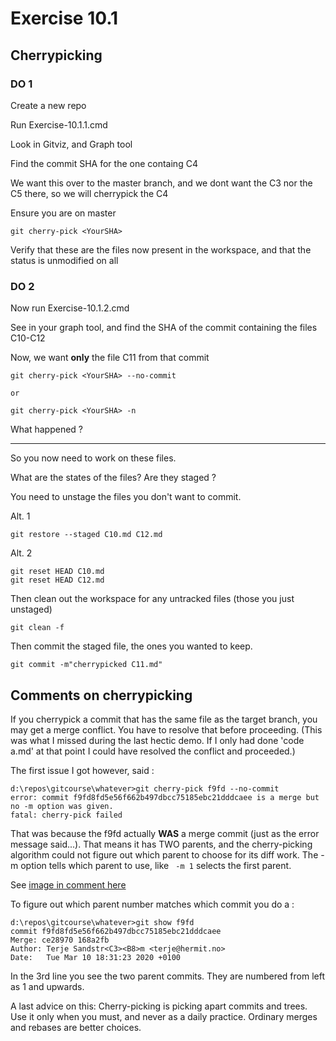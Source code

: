 # Exercise 10.1


## Cherrypicking

### **DO 1**

Create a new repo

Run Exercise-10.1.1.cmd

Look in Gitviz, and Graph tool

Find the commit SHA for the one containg C4

We want this over to the master branch, and we dont want the C3 nor the C5 there, so we will cherrypick the C4

Ensure you are on master

```
git cherry-pick <YourSHA>
```

Verify that these are the files now present in the workspace, and that the status is unmodified on all

### **DO 2**

Now run Exercise-10.1.2.cmd

See in your graph tool, and find the SHA of the commit containing the files C10-C12

Now, we want **only** the file C11 from that commit


```
git cherry-pick <YourSHA> --no-commit 

or

git cherry-pick <YourSHA> -n 
```

What happened ?

------

So you now need to work on these files.

What are the states of the files?   Are they staged ?

You need to unstage the files you don't want to commit.

Alt. 1
```
git restore --staged C10.md C12.md
```


Alt. 2
```
git reset HEAD C10.md
git reset HEAD C12.md
```

Then clean out the workspace for any untracked files (those you just unstaged)

```
git clean -f
```

Then commit the staged file, the ones you wanted to keep.

```
git commit -m"cherrypicked C11.md"
```

## Comments on cherrypicking

If you cherrypick a commit that has the same file as the target branch, you may get a merge conflict.  You have to resolve that before proceeding.
(This was what I missed during the last hectic demo.  If I only had done 'code a.md' at that point I could have resolved the conflict and proceeded.)

The first issue I got however, said :
```
d:\repos\gitcourse\whatever>git cherry-pick f9fd --no-commit
error: commit f9fd8fd5e56f662b497dbcc75185ebc21dddcaee is a merge but no -m option was given.
fatal: cherry-pick failed
```
That was because the f9fd actually **WAS** a merge commit (just as the error message said...). That means it has TWO parents, and the cherry-picking algorithm could not figure out which parent to choose for its diff work.   The -m option tells which parent to use, like ``` -m 1``` selects the first parent. 

See [image in comment here](https://github.com/sebgroup/Git_Course/issues/8#issuecomment-635407691)

To figure out which parent number matches which commit you do a :

```
d:\repos\gitcourse\whatever>git show f9fd
commit f9fd8fd5e56f662b497dbcc75185ebc21dddcaee
Merge: ce28970 168a2fb
Author: Terje Sandstr<C3><B8>m <terje@hermit.no>
Date:   Tue Mar 10 18:31:23 2020 +0100

```
In the 3rd line you see the two parent commits.  They are numbered from left as 1 and upwards.

A last advice on this:  Cherry-picking is picking apart commits and trees. Use it only when you must, and never as a daily practice.  Ordinary merges and rebases are better
choices. 

